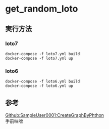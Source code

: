 # get_random_loto

## 実行方法

### loto7
```
docker-compose -f loto7.yml build
docker-compose -f loto7.yml up
```

### loto6
```
docker-compose -f loto6.yml build
docker-compose -f loto6.yml up
```

## 参考

[Github:SampleUser0001:CreateGraphByPhthon](https://github.com/SampleUser0001/CreateGraphByPython)  
手前味噌
